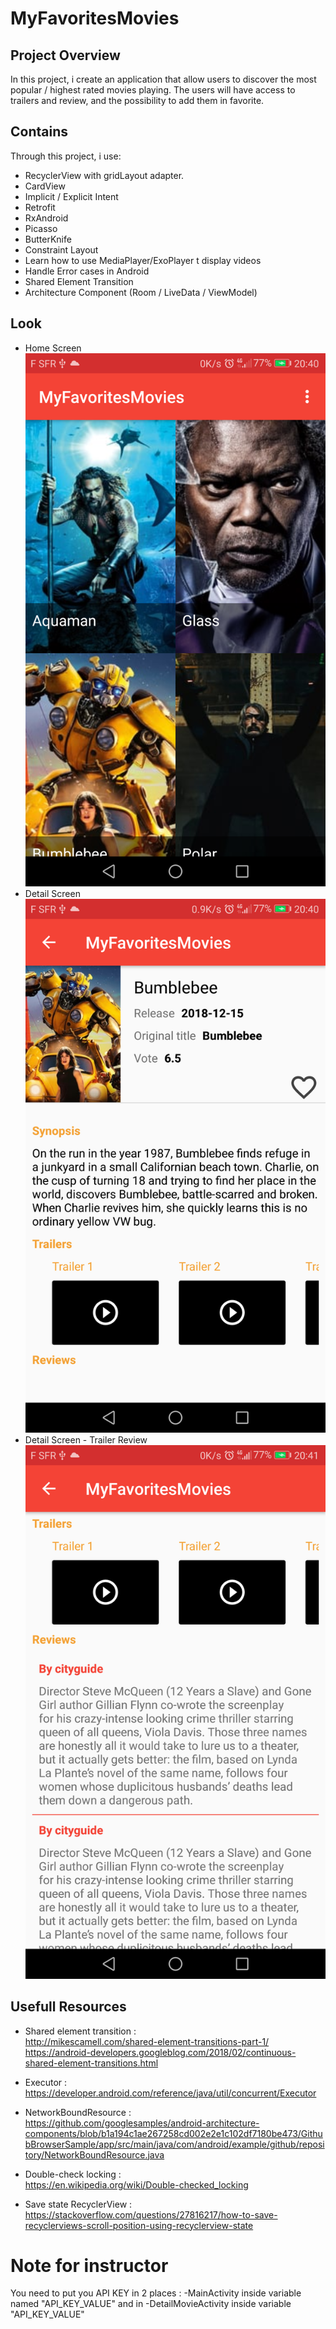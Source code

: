 # MyFavoritesMovies

## Project Overview
In this project, i create an application that allow users to discover 
the most popular / highest rated movies playing.
The users will have access to trailers and review, and the possibility to add them in favorite.

## Contains
Through this project, i use:
- RecyclerView with gridLayout adapter.
- CardView
- Implicit / Explicit Intent
- Retrofit 
- RxAndroid
- Picasso
- ButterKnife
- Constraint Layout
- Learn how to use MediaPlayer/ExoPlayer t display videos
- Handle Error cases in Android
- Shared Element Transition
- Architecture Component (Room / LiveData / ViewModel)

## Look
- Home Screen <br/>
![Image](https://github.com/axel-legue/MyFavoritesMovies/blob/master/Home_screen.png) <br/>
- Detail Screen <br/>
![Image](https://github.com/axel-legue/MyFavoritesMovies/blob/master/detail_movie.png)  <br/>
- Detail Screen - Trailer Review <br/>
![Image](https://github.com/axel-legue/MyFavoritesMovies/blob/master/review_trailer.png) <br/>

## Usefull Resources 

 - Shared element transition : <br/>
http://mikescamell.com/shared-element-transitions-part-1/ <br/>
https://android-developers.googleblog.com/2018/02/continuous-shared-element-transitions.html <br/>

- Executor : <br/>
https://developer.android.com/reference/java/util/concurrent/Executor  <br/>

- NetworkBoundResource : <br/>
https://github.com/googlesamples/android-architecture-components/blob/b1a194c1ae267258cd002e2e1c102df7180be473/GithubBrowserSample/app/src/main/java/com/android/example/github/repository/NetworkBoundResource.java <br/>

- Double-check locking : <br/>
https://en.wikipedia.org/wiki/Double-checked_locking

- Save state RecyclerView : <br/>
https://stackoverflow.com/questions/27816217/how-to-save-recyclerviews-scroll-position-using-recyclerview-state


# Note for instructor
You need to put you API KEY in 2 places :
    -MainActivity inside variable named "API_KEY_VALUE"
and in
    -DetailMovieActivity inside variable "API_KEY_VALUE"

